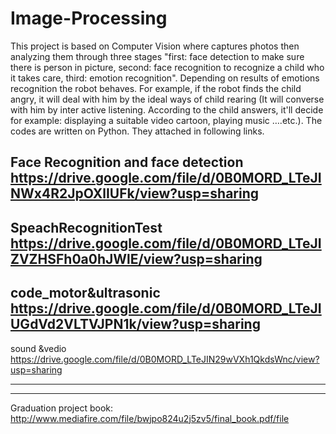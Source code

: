 # Image-Processing
This project is based on Computer Vision where captures photos then analyzing them  through three stages "first: face detection to make sure there is person in picture, second: face  recognition to recognize a child who it takes care, third: emotion  recognition". Depending on results  of emotions recognition the robot behaves. For example, if the robot finds the child angry, it will deal with him by the ideal ways of child rearing (It will converse with him by inter active listening. According to the child answers, it'll decide for example: displaying a suitable video cartoon, playing  music ….etc.). The codes are written on Python. They attached  in following links.

Face Recognition and face detection
https://drive.google.com/file/d/0B0MORD_LTeJINWx4R2JpOXlIUFk/view?usp=sharing
---------------------------------------------------------------------------------------------------------------

SpeachRecognitionTest
https://drive.google.com/file/d/0B0MORD_LTeJIZVZHSFh0a0hJWlE/view?usp=sharing
-------------------------------------------------------------------------------------------------------------

code_motor&ultrasonic
https://drive.google.com/file/d/0B0MORD_LTeJIUGdVd2VLTVJPN1k/view?usp=sharing
-----------------------------------------------------------------------------------------------------------------
sound &vedio
https://drive.google.com/file/d/0B0MORD_LTeJIN29wVXh1QkdsWnc/view?usp=sharing

----------------------------------------------------------------------------------------------------------------
--------------------------------------------------------------------------------------------------------------
Graduation project book:
http://www.mediafire.com/file/bwjpo824u2j5zv5/final_book.pdf/file
